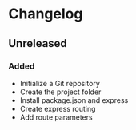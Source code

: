 # Changelog

##  Unreleased

### Added

- Initialize a Git repository
- Create the project folder
- Install package.json and express
- Create express routing
- Add route parameters